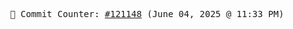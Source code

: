 <p align="center">
    <samp>
        📮 Commit Counter: <a href="https://github.com/Javascript-void0/Javascript-void0/commits/main">#121148</a> (June 04, 2025 @ 11:33 PM)
    </samp>
</p>